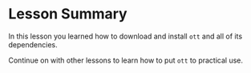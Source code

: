 # Lesson Summary

In this lesson you learned how to download and install `ott` and all of its dependencies.

Continue on with other lessons to learn how to put `ott` to practical use.
